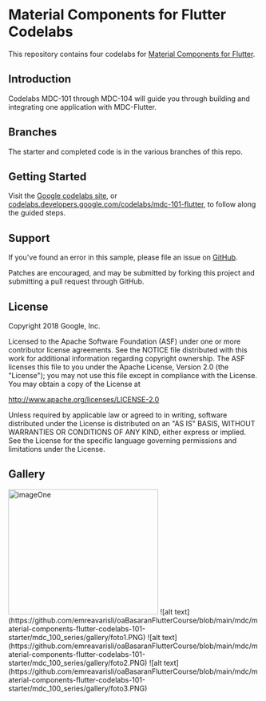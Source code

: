 # Material Components for Flutter Codelabs

This repository contains four codelabs for [Material Components for Flutter](https://github.com/material-components/material-components-flutter).

## Introduction

Codelabs MDC-101 through MDC-104 will guide you through building and integrating one application with MDC-Flutter.

## Branches

The starter and completed code is in the various branches of this repo.

## Getting Started

Visit the [Google codelabs site](https://codelabs.developers.google.com/), or [codelabs.developers.google.com/codelabs/mdc-101-flutter](https://codelabs.developers.google.com/codelabs/mdc-101-flutter), to follow along the guided steps.

## Support

If you've found an error in this sample, please file an issue on [GitHub](https://github.com/material-components/material-components-flutter-codelabs/issues).

Patches are encouraged, and may be submitted by forking this project and
submitting a pull request through GitHub.

## License

Copyright 2018 Google, Inc.

Licensed to the Apache Software Foundation (ASF) under one or more contributor
license agreements. See the NOTICE file distributed with this work for
additional information regarding copyright ownership. The ASF licenses this
file to you under the Apache License, Version 2.0 (the "License"); you may not
use this file except in compliance with the License. You may obtain a copy of
the License at

http://www.apache.org/licenses/LICENSE-2.0

Unless required by applicable law or agreed to in writing, software
distributed under the License is distributed on an "AS IS" BASIS, WITHOUT
WARRANTIES OR CONDITIONS OF ANY KIND, either express or implied. See the
License for the specific language governing permissions and limitations under
the License.

## Gallery

<img src="https://github.com/emreavarisli/oaBasaranFlutterCourse/blob/main/mdc/material-components-flutter-codelabs-101-starter/mdc_100_series/gallery/foto1.PNG" width="300" height="250" alt="imageOne">
![alt text](https://github.com/emreavarisli/oaBasaranFlutterCourse/blob/main/mdc/material-components-flutter-codelabs-101-starter/mdc_100_series/gallery/foto1.PNG)
![alt text](https://github.com/emreavarisli/oaBasaranFlutterCourse/blob/main/mdc/material-components-flutter-codelabs-101-starter/mdc_100_series/gallery/foto2.PNG)
![alt text](https://github.com/emreavarisli/oaBasaranFlutterCourse/blob/main/mdc/material-components-flutter-codelabs-101-starter/mdc_100_series/gallery/foto3.PNG)
